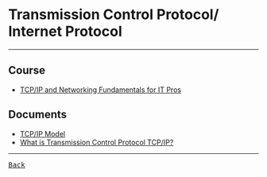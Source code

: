 # Transmission Control Protocol/ Internet Protocol

---

## Course

- [TCP/IP and Networking Fundamentals for IT Pros](https://www.pluralsight.com/courses/tcpip-networking-it-pros)

## Documents

- [TCP/IP Model](https://www.geeksforgeeks.org/tcp-ip-model/)
- [What is Transmission Control Protocol TCP/IP?](https://www.fortinet.com/resources/cyberglossary/tcp-ip)

---

[<kbd> Back </kbd>](./../readme.md)
